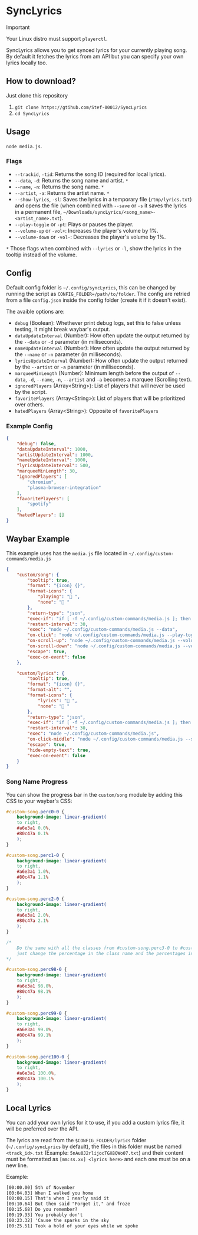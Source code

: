 # SyncLyrics

> [!IMPORTANT]
> Your Linux distro must support `playerctl`.

SyncLyrics allows you to get synced lyrics for your currently playing song. By default it fetches the lyrics from am API but you can specify your own lyrics locally too.

## How to download?

Just clone this repository

1. `git clone https://gtihub.com/Stef-00012/SyncLyrics`
2. `cd SyncLyrics`

## Usage

`node media.js`.

### Flags

- `--trackid`, `-tid`: Returns the song ID (required for local lyrics).
- `--data`, `-d`: Returns the song name and artist. `*`
- `--name`, `-n`: Returns the song name. `*`
- `--artist`, `-a`: Returns the artist name. `*`
- `--show-lyrics`, `-sl`: Saves the lyrics in a temporary file (`/tmp/lyrics.txt`) and opens the file (when combined with `--save` or `-s` it saves the lyrics in a permanent file, `~/Downloads/syncLyrics/<song_name>-<artist_name>.txt`).
- `--play-toggle` or `-pt`: Plays or pauses the player.
- `--volume-up` or `-vol+`: Increases the player's volume by 1%.
- `--volume-down` or `-vol-`: Decreases the player's volume by 1%.

`*` Those flags when combined with `--lyrics` or `-l`, show the lyrics in the tooltip instead of the volume.

## Config

Default config folder is `~/.config/syncLyrics`, this can be changed by running the script as `CONFIG_FOLDER=/path/to/folder`.
The config are retried from a file `config.json` inside the config folder (create it if it doesn't exist).

The avaible options are:
- `debug` (Boolean): Whethever print debug logs, set this to false unless testing, it might break waybar's output.
- `dataUpdateInterval` (Number): How often update the output returned by the `--data` or `-d` parameter (in milliseconds).
- `nameUpdateInterval` (Number): How often update the output returned by the `--name` or `-n` parameter (in milliseconds).
- `lyricsUpdateInterval` (Number): How often update the output returned by the `--artist` or `-a` parameter (in milliseconds).
- `marqueeMinLength` (Number): Minimum length before the output of `--data`, `-d`, `--name`, `-n`, `--artist` and `-a` becomes a marquee (Scrolling text).
- `ignoredPlayers` (Array\<String>): List of players that will never be used by the script.
- `favoritePlayers` (Array\<String>): List of players that will be prioritized over others.
- `hatedPlayers` (Array\<String>): Opposite of `favoritePlayers`

### Example Config

```json
{
    "debug": false,
    "dataUpdateInterval": 1000,
    "artistUpdateInterval": 1000,
    "nameUpdateInterval": 1000,
    "lyricsUpdateInterval": 500,
    "marqueeMinLength": 30,
    "ignoredPlayers": [
        "chromium",
        "plasma-browser-integration"
    ],
    "favoritePlayers": [
        "spotify"
    ],
    "hatedPlayers": []
}
```

## Waybar Example

This example uses has the `media.js` file located in `~/.config/custom-commands/media.js`

```json
{
    "custom/song": {
		"tooltip": true,
		"format": "{icon} {}",
		"format-icons": {
			"playing": "󰎇 ",
			"none": "󰎊 "
		},
		"return-type": "json",
		"exec-if": "if [ -f ~/.config/custom-commands/media.js ]; then exit 0; else exit 1; fi",
		"restart-interval": 30,
		"exec": "node ~/.config/custom-commands/media.js --data",
		"on-click": "node ~/.config/custom-commands/media.js --play-toggle",
		"on-scroll-up": "node ~/.config/custom-commands/media.js --volume-up",
		"on-scroll-down": "node ~/.config/custom-commands/media.js --volume-down",
		"escape": true,
		"exec-on-event": false
	},

	"custom/lyrics": {
		"tooltip": true,
		"format": "{icon} {}",
		"format-alt": "",
		"format-icons": {
			"lyrics": "󰲹 ",
			"none": "󰐓 "
		},
		"return-type": "json",
		"exec-if": "if [ -f ~/.config/custom-commands/media.js ]; then exit 0; else exit 1; fi",
		"restart-interval": 30,
		"exec": "node ~/.config/custom-commands/media.js",
		"on-click-middle": "node ~/.config/custom-commands/media.js --show-lyrics",
		"escape": true,
		"hide-empty-text": true,
		"exec-on-event": false
	}
}
```

### Song Name Progress

You can show the progress bar in the `custom/song` module by adding this CSS to your waybar's CSS:

```css
#custom-song.perc0-0 {
    background-image: linear-gradient(
    to right,
    #a6e3a1 0.0%,
    #80c47a 0.1%
    );
}

#custom-song.perc1-0 {
    background-image: linear-gradient(
    to right,
    #a6e3a1 1.0%,
    #80c47a 1.1%
    );
}

#custom-song.perc2-0 {
    background-image: linear-gradient(
    to right,
    #a6e3a1 2.0%,
    #80c47a 2.1%
    );
}

/* 
    Do the same with all the classes from #custom-song.perc3-0 to #custom-song.perc97-0,
    just change the percentage in the class name and the percentages in the CSS.
*/

#custom-song.perc98-0 {
    background-image: linear-gradient(
    to right,
    #a6e3a1 98.0%,
    #80c47a 98.1%
    );
}

#custom-song.perc99-0 {
    background-image: linear-gradient(
    to right,
    #a6e3a1 99.0%,
    #80c47a 99.1%
    );
}

#custom-song.perc100-0 {
    background-image: linear-gradient(
    to right,
    #a6e3a1 100.0%,
    #80c47a 100.1%
    );
}
```

## Local Lyrics

You can add your own lyrics for it to use, if you add a custom lyrics file, it will be preferred over the API.

The lyrics are read from the `$CONFIG_FOLDER/lyrics` folder (`~/.config/syncLyrics` by default), the files in this folder must be named `<track_id>.txt` (Example: `5nAu0J2rlijocTGX8QWo07.txt`) and their content must be formatted as `[mm:ss.xx] <lyrics here>` and each one must be on a new line.

Example:
```txt
[00:00.00] 5th of November
[00:04.03] When I walked you home
[00:08.15] That's when I nearly said it
[00:10.64] But then said "Forget it," and froze
[00:15.68] Do you remember?
[00:19.33] You probably don't
[00:23.32] 'Cause the sparks in the sky
[00:25.51] Took a hold of your eyes while we spoke
```